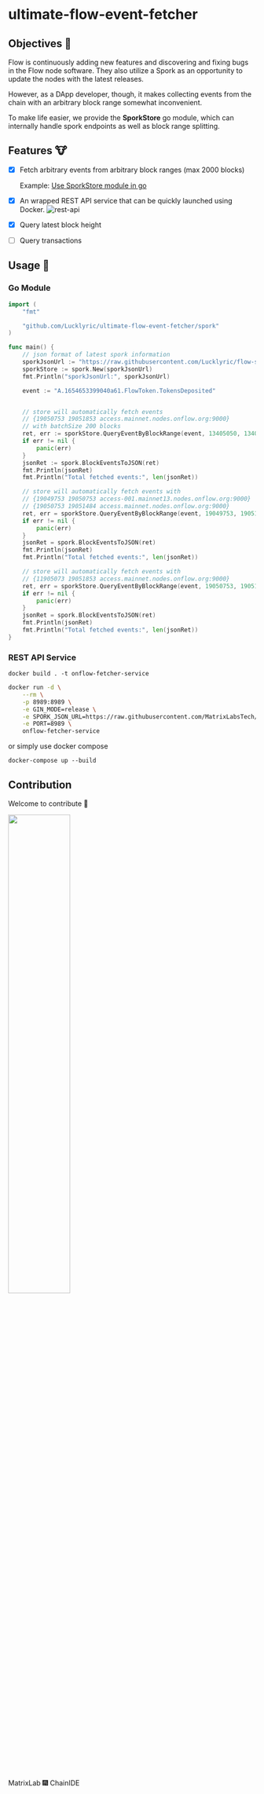 # ultimate-flow-event-fetcher

## Objectives 🐯
Flow is continuously adding new features and discovering and fixing bugs in the Flow node software. They also utilize a Spork as an opportunity to update the nodes with the latest releases.

However, as a DApp developer, though, it makes collecting events from the chain with an arbitrary block range somewhat inconvenient.

To make life easier, we provide the **SporkStore** go module, which can internally handle spork endpoints as well as block range splitting.

## Features 🐮

- [x] Fetch arbitrary events from arbitrary block ranges (max 2000 blocks)

     Example: [Use SporkStore module in go](./example/main.go)

- [x] An wrapped REST API service that can be quickly launched using Docker.
    ![rest-api](./images/res-api.png)

- [x] Query latest block height
- [ ] Query transactions

## Usage 👀

### Go Module

```go
import (
	"fmt"

	"github.com/Lucklyric/ultimate-flow-event-fetcher/spork"
)

func main() {
    // json format of latest spork information
	sporkJsonUrl := "https://raw.githubusercontent.com/Lucklyric/flow-spork-info/main/spork.json"
	sporkStore := spork.New(sporkJsonUrl)
	fmt.Println("sporkJsonUrl:", sporkJsonUrl)

	event := "A.1654653399040a61.FlowToken.TokensDeposited"


    // store will automatically fetch events
    // {19050753 19051853 access.mainnet.nodes.onflow.org:9000}
    // with batchSize 200 blocks
	ret, err := sporkStore.QueryEventByBlockRange(event, 13405050, 13405100)
	if err != nil {
		panic(err)
	}
	jsonRet := spork.BlockEventsToJSON(ret)
	fmt.Println(jsonRet)
	fmt.Println("Total fetched events:", len(jsonRet))

    // store will automatically fetch events with
    // {19049753 19050753 access-001.mainnet13.nodes.onflow.org:9000}
    // {19050753 19051484 access.mainnet.nodes.onflow.org:9000}
	ret, err = sporkStore.QueryEventByBlockRange(event, 19049753, 19051484)
	if err != nil {
		panic(err)
	}
	jsonRet = spork.BlockEventsToJSON(ret)
	fmt.Println(jsonRet)
	fmt.Println("Total fetched events:", len(jsonRet))

    // store will automatically fetch events with
    // {11905073 19051853 access.mainnet.nodes.onflow.org:9000}
	ret, err = sporkStore.QueryEventByBlockRange(event, 19050753, 19051853)
	if err != nil {
		panic(err)
	}
	jsonRet = spork.BlockEventsToJSON(ret)
	fmt.Println(jsonRet)
	fmt.Println("Total fetched events:", len(jsonRet))
}

```

### REST API Service

```shell
docker build . -t onflow-fetcher-service
```

```bash
docker run -d \
    --rm \
    -p 8989:8989 \
    -e GIN_MODE=release \
    -e SPORK_JSON_URL=https://raw.githubusercontent.com/MatrixLabsTech/flow-spork-info/main/spork.json \
    -e PORT=8989 \
    onflow-fetcher-service
```

or simply use docker compose

```
docker-compose up --build
```

## Contribution
Welcome to contribute 💌

<p align="left">
  <img width="50%" src="./images/cid-matrix.logo.png">
</p>
MatrixLab 🎆 ChainIDE
